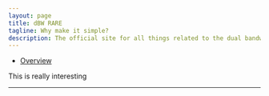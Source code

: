 ```yaml
---
layout: page
title: dBW RARE
tagline: Why make it simple?
description: The official site for all things related to the dual bandwidth RARE sequence
---
```


- [Overview](pages/overview.html)

This is really interesting

---
